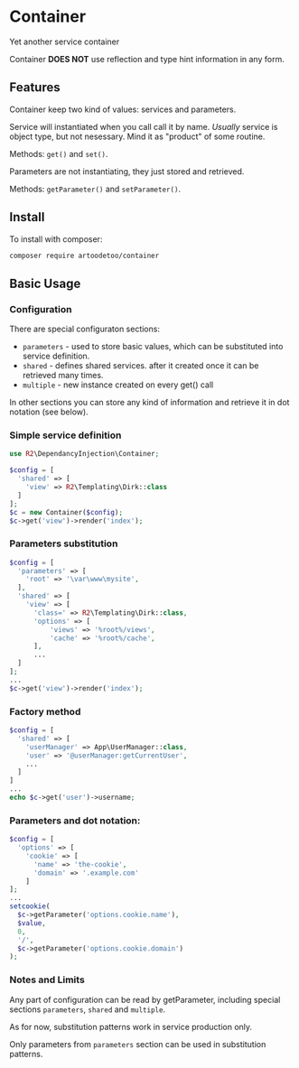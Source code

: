 # Container
Yet another service container

Container **DOES NOT** use reflection and type hint information in any form.

## Features
Container keep two kind of values: services and parameters.

Service will instantiated when you call call it by name. _Usually_ service is object type, but not nesessary. Mind it as
"product" of some routine.

Methods: `get()` and `set()`.

Parameters are not instantiating, they just stored and retrieved.

Methods: `getParameter()` and `setParameter()`.

## Install

To install with composer:

```sh
composer require artoodetoo/container
```

## Basic Usage

### Configuration
There are special configuraton sections:

- `parameters` - used to store basic values, which can be substituted into service definition.
- `shared` - defines shared services. after it created once it can be retrieved many times.
- `multiple` - new instance created on every get() call

In other sections you can store any kind of information and retrieve it in dot notation (see below).

### Simple service definition
```php
use R2\DependancyInjection\Container;

$config = [
  'shared' => [
    'view' => R2\Templating\Dirk::class
  ]
];
$c = new Container($config);
$c->get('view')->render('index');
```
### Parameters substitution
```php
$config = [
  'parameters' => [
    'root' => '\var\www\mysite',
  ],
  'shared' => [
    'view' => [
      'class=' => R2\Templating\Dirk::class,
      'options' => [
          'views' => '%root%/views',
          'cache' => '%root%/cache',
      ],
      ...
  ]
];
...
$c->get('view')->render('index');
```
### Factory method
```php
$config = [
  'shared' => [
    'userManager' => App\UserManager::class,
    'user' => '@userManager:getCurrentUser',
    ...
  ]
]
...
echo $c->get('user')->username;
```

### Parameters and dot notation:
```php
$config = [
  'options' => [
    'cookie' => [
      'name' => 'the-cookie',
      'domain' => '.example.com'
    ]
];
...
setcookie(
  $c->getParameter('options.cookie.name'),
  $value,
  0,
  '/',
  $c->getParameter('options.cookie.domain')
);

```

### Notes and Limits

Any part of configuration can be read by getParameter, including special sections `parameters`, `shared` and `multiple`.

As for now, substitution patterns work in service production only.

Only parameters from `parameters` section can be used in substitution patterns.